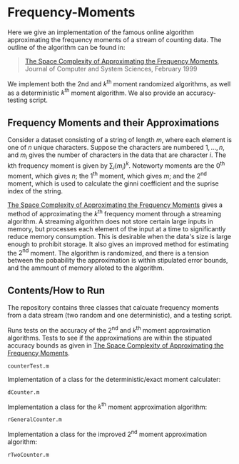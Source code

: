 # Frequency-Moments
Here we give an implementation of the famous online algorithm approximating the frequency moments of a stream of counting data. The outline of the algorithm can be found in: 

> [The Space Complexity of Approximating the Frequency Moments](https://www.sciencedirect.com/science/article/pii/S0022000097915452), Journal of Computer and System Sciences, February 1999

We implement both the 2nd and $k^\text{th}$ moment randomized algorithms, as well as a deterministic $k^\text{th}$ moment algorithm. We also provide an accuracy-testing script.

## Frequency Moments and their Approximations
Consider a dataset consisting of a string of length $m$, where each element is one of $n$ unique characters. Suppose the characters are numbered $1,...,n$, and $m_i$ gives the number of characters in the data that are character $i$. The kth frequency moment is given by $\sum_i (m_i)^k$. Noteworty moments are the $0^\text{th}$ moment, which gives $n$; the $1^\text{th}$ moment, which gives $m$; and the $2^\text{nd}$ moment, which is used to calculate the ginni coefficient and the suprise index of the string.

[The Space Complexity of Approximating the Frequency Moments](https://www.sciencedirect.com/science/article/pii/S0022000097915452) gives a method of approximating the $k^\text{th}$ frequency moment through a streaming algorithm. A streaming algorithm does not store certain large inputs in memory, but processes each element of the input at a time to significantly reduce memory consumption. This is desirable when the data's size is large enough to prohibit storage. It also gives an improved method for estimating the $2^\text{nd}$ moment. The algorithm is randomized, and there is a tension between the pobability the approximation is within stipulated error bounds, and the ammount of memory alloted to the algorithm.

## Contents/How to Run
The repository contains three classes that calcuate frequency moments from a data stream (two random and one deterministic), and a testing script.

Runs tests on the accuracy of the $2^\text{nd}$ and $k^\text{th}$ moment approximation algorithms. Tests to see if the approximations are within the stipuated accuracy bounds as given in [The Space Complexity of Approximating the Frequency Moments](https://www.sciencedirect.com/science/article/pii/S0022000097915452).
```
counterTest.m
```

Implementation of a class for the deterministic/exact moment calculater:
```
dCounter.m
```

Implementation a class for the $k^\text{th}$ moment approximation algorithm:
```
rGeneralCounter.m
```

Implementation a class for the improved $2^\text{nd}$ moment approximation algorithm:
```
rTwoCounter.m
```
